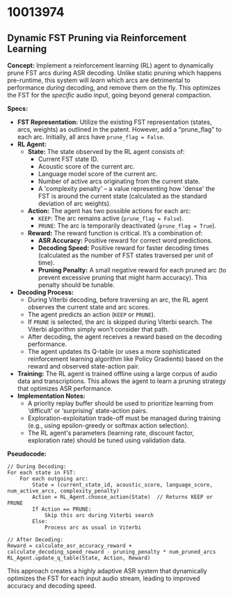 # 10013974

## Dynamic FST Pruning via Reinforcement Learning

**Concept:** Implement a reinforcement learning (RL) agent to dynamically prune FST arcs during ASR decoding. Unlike static pruning which happens pre-runtime, this system will *learn* which arcs are detrimental to performance *during* decoding, and remove them on the fly. This optimizes the FST for the *specific* audio input, going beyond general compaction.

**Specs:**

*   **FST Representation:** Utilize the existing FST representation (states, arcs, weights) as outlined in the patent. However, add a “prune_flag” to each arc. Initially, all arcs have `prune_flag = False`.
*   **RL Agent:**
    *   **State:** The state observed by the RL agent consists of:
        *   Current FST state ID.
        *   Acoustic score of the current arc.
        *   Language model score of the current arc.
        *   Number of active arcs originating from the current state.
        *   A 'complexity penalty' – a value representing how 'dense' the FST is around the current state (calculated as the standard deviation of arc weights).
    *   **Action:** The agent has two possible actions for each arc:
        *   `KEEP`:  The arc remains active (`prune_flag = False`).
        *   `PRUNE`: The arc is temporarily deactivated (`prune_flag = True`).
    *   **Reward:** The reward function is critical. It’s a combination of:
        *   **ASR Accuracy:**  Positive reward for correct word predictions.
        *   **Decoding Speed:** Positive reward for faster decoding times (calculated as the number of FST states traversed per unit of time).
        *   **Pruning Penalty:** A small negative reward for each pruned arc (to prevent excessive pruning that might harm accuracy). This penalty should be tunable.
*   **Decoding Process:**
    *   During Viterbi decoding, before traversing an arc, the RL agent observes the current state and arc scores.
    *   The agent predicts an action (`KEEP` or `PRUNE`).
    *   If `PRUNE` is selected, the arc is skipped during Viterbi search. The Viterbi algorithm simply won’t consider that path.
    *   After decoding, the agent receives a reward based on the decoding performance.
    *   The agent updates its Q-table (or uses a more sophisticated reinforcement learning algorithm like Policy Gradients) based on the reward and observed state-action pair.
*   **Training:** The RL agent is trained offline using a large corpus of audio data and transcriptions. This allows the agent to learn a pruning strategy that optimizes ASR performance.
*   **Implementation Notes:**
    *   A priority replay buffer should be used to prioritize learning from ‘difficult’ or ‘surprising’ state-action pairs.
    *   Exploration-exploitation trade-off must be managed during training (e.g., using epsilon-greedy or softmax action selection).
    *   The RL agent's parameters (learning rate, discount factor, exploration rate) should be tuned using validation data.



**Pseudocode:**

```
// During Decoding:
For each state in FST:
    For each outgoing arc:
        State = (current_state_id, acoustic_score, language_score, num_active_arcs, complexity_penalty)
        Action = RL_Agent.choose_action(State)  // Returns KEEP or PRUNE
        If Action == PRUNE:
            Skip this arc during Viterbi search
        Else:
            Process arc as usual in Viterbi

// After Decoding:
Reward = calculate_asr_accuracy_reward + calculate_decoding_speed_reward - pruning_penalty * num_pruned_arcs
RL_Agent.update_q_table(State, Action, Reward)

```

This approach creates a highly adaptive ASR system that dynamically optimizes the FST for each input audio stream, leading to improved accuracy and decoding speed.